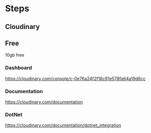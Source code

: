 # Steps

## Cloudinary

## Free

10gb free

### Dashboard

https://cloudinary.com/console/c-0e76a24f2f18c91e578fa64a19d6cc

### Documentation

https://cloudinary.com/documentation

### DotNet

https://cloudinary.com/documentation/dotnet_integration
